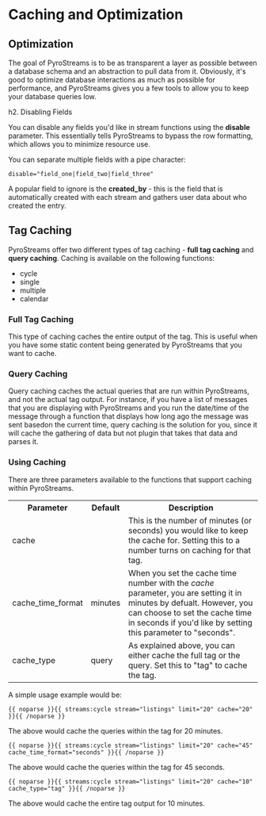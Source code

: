 # Caching and Optimization

## Optimization

The goal of PyroStreams is to be as transparent a layer as possible between a database schema and an abstraction to pull data from it. Obviously, it's good to optimize database interactions as much as possible for performance, and PyroStreams gives you a few tools to allow you to keep your database queries low.

h2. Disabling Fields

You can disable any fields you'd like in stream functions using the <strong>disable</strong> parameter. This essentially tells PyroStreams to bypass the row formatting, which allows you to minimize resource use.

You can separate multiple fields with a pipe character:

	disable="field_one|field_two|field_three"

A popular field to ignore is the <strong>created_by</strong> - this is the field that is automatically created with each stream and gathers user data about who created the entry.

## Tag Caching

PyroStreams offer two different types of tag caching - **full tag caching** and **query caching**. Caching is available on the following functions:

* cycle
* single
* multiple
* calendar

### Full Tag Caching

This type of caching caches the entire output of the tag. This is useful when you have some static content being generated by PyroStreams that you want to cache.

### Query Caching

Query caching caches the actual queries that are run within PyroStreams, and not the actual tag output. For instance, if you have a list of messages that you are displaying with PyroStreams and you run the date/time of the message through a function that displays how long ago the message was sent basedon the current time, query caching is the solution for you, since it will cache the gathering of data but not plugin that takes that data and parses it.

### Using Caching

There are three parameters available to the functions that support caching within PyroStreams.

<table>
	<tr>
		<th>Parameter</th>
		<th>Default</th>
		<th>Description</th>
	<tr>
		<td>cache</td>
		<td></td>
		<td>This is the number of minutes (or seconds) you would like to keep the cache for. Setting this to a number turns on caching for that tag.</td>
	</tr>
	<tr>
		<td>cache_time_format</td>
		<td>minutes</td>
		<td>When you set the cache time number with the <var>cache</var> parameter, you are setting it in minutes by defualt. However, you can choose to set the cache time in seconds if you'd like by setting this parameter to "seconds".</td>
	</tr>
	<tr>
		<td>cache_type</td>
		<td>query</td>
		<td>As explained above, you can either cache the full tag or the query. Set this to "tag" to cache the tag.</td>
	</tr>
</table>

A simple usage example would be:

	{{ noparse }}{{ streams:cycle stream="listings" limit="20" cache="20" }}{{ /noparse }}

The above would cache the queries within the tag for 20 minutes.

	{{ noparse }}{{ streams:cycle stream="listings" limit="20" cache="45" cache_time_format="seconds" }}{{ /noparse }}

The above would cache the queries within the tag for 45 seconds.

	{{ noparse }}{{ streams:cycle stream="listings" limit="20" cache="10" cache_type="tag" }}{{ /noparse }}

The above would cache the entire tag output for 10 minutes.